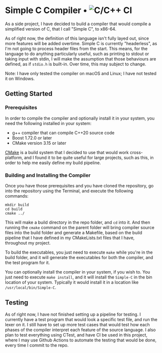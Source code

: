 # Simple C Compiler • ![C/C++ CI](https://github.com/Playjasb2/Simple-C-Compiler/workflows/C/C++%20CI/badge.svg)

As a side project, I have decided to build a compiler that would compile a simplified version of C, that I call "Simple C", to x86-64.

As of right now, the definition of this language isn't fully layed out, since more features will be added overtime. Simple C is currently "headerless", as I'm not going to process header files from the start. This means, for the language to do anything particularly useful, such as printing to stdout or taking input with stdin, I will make the assumption that those behaviours are defined, as if `stdio.h` is built-in. Over time, this may subject to change.

Note: I have only tested the compiler on macOS and Linux; I have not tested it on Windows.

## Getting Started


### Prerequisites

In order to compile the compiler and optionally install it in your system, you need the following installed in your system:

- g++ compiler that can compile C++20 source code
- Boost 1.72.0 or later
- CMake version 3.15 or later

[CMake](https://cmake.org) is a build system that I decided to use that would work cross-platform, and I found it to be quite useful for large projects, such as this, in order to help me easily define my build pipeline.

### Building and Installing the Compiler

Once you have those prerequisites and you have cloned the repository, go into the repository using the Terminal, and execute the following commands:

```
mkdir build
cd build
cmake ../
```

This will make a build directory in the repo folder, and `cd` into it. And then running the `cmake` command on the parent folder will bring compiler source files into the build folder and generate a Makefile, based on the build pipeline that I have defined in my CMakeLists.txt files that I have, throughout my project.

To build the executables, you just need to execute `make` while you're in the build folder, and it will generate the executables for both the compiler, and the test program for it.

You can optionally install the compiler in your system, if you wish to. You just need to execute `make install`, and it will install the `Simple-C` in the bin location of your system. Typically it would install it in a location like `/usr/local/bin/Simple-C`.

## Testing

As of right now, I have not finished setting up a pipeline for testing. I currently have a test program that would look a specific test file, and run the lexer on it. I still have to set up more test cases that would test how each phases of the compiler interpret each feature of the source language. I also plan to test everything using CTest, and have CI be used in this project, where I may use Github Actions to automate the testing that would be done, every time I commit to the repo.